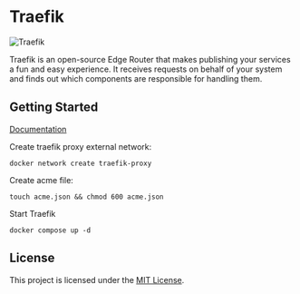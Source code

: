 # Traefik

![Traefik](https://doc.traefik.io/traefik/assets/img/traefik-architecture.png)

Traefik is an open-source Edge Router that makes publishing your services a fun and easy experience. It receives
requests on behalf of your system and finds out which components are responsible for handling them.

## Getting Started

[Documentation](https://doc.traefik.io/traefik)

Create traefik proxy external network:

```
docker network create traefik-proxy
```

Create acme file:

```
touch acme.json && chmod 600 acme.json
```

Start Traefik

```
docker compose up -d
```

## License

This project is licensed under the [MIT License](LICENSE).

